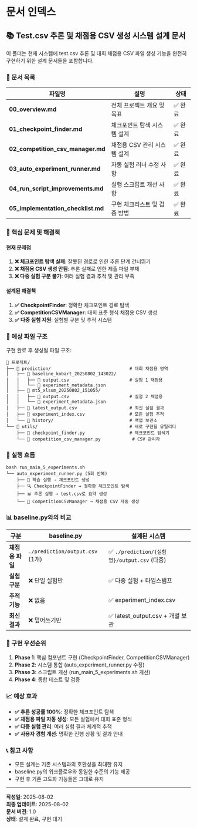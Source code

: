 # 문서 인덱스

## 📚 **Test.csv 추론 및 채점용 CSV 생성 시스템 설계 문서**

이 폴더는 현재 시스템에 test.csv 추론 및 대회 채점용 CSV 파일 생성 기능을 완전히 구현하기 위한 설계 문서들을 포함합니다.

### **📄 문서 목록**

| 파일명 | 설명 | 상태 |
|--------|------|------|
| **00_overview.md** | 전체 프로젝트 개요 및 목표 | ✅ 완료 |
| **01_checkpoint_finder.md** | 체크포인트 탐색 시스템 설계 | ✅ 완료 |
| **02_competition_csv_manager.md** | 채점용 CSV 관리 시스템 설계 | ✅ 완료 |
| **03_auto_experiment_runner.md** | 자동 실험 러너 수정 사항 | ✅ 완료 |
| **04_run_script_improvements.md** | 실행 스크립트 개선 사항 | ✅ 완료 |
| **05_implementation_checklist.md** | 구현 체크리스트 및 검증 방법 | ✅ 완료 |

### **🎯 핵심 문제 및 해결책**

#### **현재 문제점**
1. **❌ 체크포인트 탐색 실패**: 잘못된 경로로 인한 추론 단계 건너뛰기
2. **❌ 채점용 CSV 생성 안됨**: 추론 실패로 인한 제출 파일 부재
3. **❌ 다중 실험 구분 불가**: 여러 실험 결과 추적 및 관리 부족

#### **설계된 해결책**
1. **✅ CheckpointFinder**: 정확한 체크포인트 경로 탐색
2. **✅ CompetitionCSVManager**: 대회 표준 형식 채점용 CSV 생성
3. **✅ 다중 실험 지원**: 실험별 구분 및 추적 시스템

### **📁 예상 파일 구조**

구현 완료 후 생성될 파일 구조:

```
📁 프로젝트/
├── 📁 prediction/                              # 대회 채점용 영역
│   ├── 📁 baseline_kobart_20250802_143022/
│   │   ├── 📄 output.csv                       # 실험 1 채점용
│   │   └── 📄 experiment_metadata.json
│   ├── 📁 mt5_xlsum_20250802_151055/
│   │   ├── 📄 output.csv                       # 실험 2 채점용
│   │   └── 📄 experiment_metadata.json
│   ├── 📄 latest_output.csv                    # 최신 실험 결과
│   ├── 📄 experiment_index.csv                 # 모든 실험 추적
│   └── 📁 history/                             # 백업 보관소
└── 📁 utils/                                   # 새로 구현될 유틸리티
    ├── 📄 checkpoint_finder.py                 # 체크포인트 탐색기
    └── 📄 competition_csv_manager.py            # CSV 관리자
```

### **🚀 실행 흐름**

```
bash run_main_5_experiments.sh
└── auto_experiment_runner.py (5회 반복)
    ├── 🔧 학습 실행 → 체크포인트 생성
    ├── 🔍 CheckpointFinder → 정확한 체크포인트 탐색
    ├── 📊 추론 실행 → test.csv로 요약 생성
    └── 💾 CompetitionCSVManager → 채점용 CSV 자동 생성
```

### **📊 baseline.py와의 비교**

| 구분 | baseline.py | 설계된 시스템 |
|------|------------|-------------|
| **채점용 파일** | `./prediction/output.csv` (1개) | ✅ `./prediction/{실험명}/output.csv` (다중) |
| **실험 구분** | ❌ 단일 실험만 | ✅ 다중 실험 + 타임스탬프 |
| **추적 기능** | ❌ 없음 | ✅ experiment_index.csv |
| **최신 결과** | ❌ 덮어쓰기만 | ✅ latest_output.csv + 개별 보관 |

### **🎯 구현 우선순위**

1. **Phase 1**: 핵심 컴포넌트 구현 (CheckpointFinder, CompetitionCSVManager)
2. **Phase 2**: 시스템 통합 (auto_experiment_runner.py 수정)
3. **Phase 3**: 스크립트 개선 (run_main_5_experiments.sh 개선)
4. **Phase 4**: 종합 테스트 및 검증

### **📈 예상 효과**

- **✅ 추론 성공률 100%**: 정확한 체크포인트 탐색
- **✅ 채점용 파일 자동 생성**: 모든 실험에서 대회 표준 형식
- **✅ 다중 실험 관리**: 여러 실험 결과 체계적 추적
- **✅ 사용자 경험 개선**: 명확한 진행 상황 및 결과 안내

### **📞 참고 사항**

- 모든 설계는 기존 시스템과의 호환성을 최대한 유지
- baseline.py의 워크플로우와 동일한 수준의 기능 제공
- 구현 후 기존 고도화 기능들은 그대로 유지

---

**작성일**: 2025-08-02  
**최종 업데이트**: 2025-08-02  
**문서 버전**: 1.0  
**상태**: 설계 완료, 구현 대기
